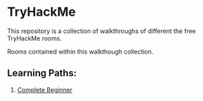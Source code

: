 # TryHackMe
This repository is a collection of walkthroughs of different the free TryHackMe rooms. 

Rooms contained within this walkthough collection.

## Learning Paths:
  1. [Complete Beginner](Complete_beginner.md)
